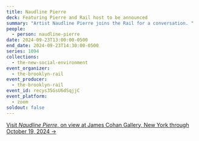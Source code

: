 ```yaml
---
title: Naudline Pierre
deck: Featuring Pierre and Rail host to be announced
summary: "Artist Naudline Pierre joins the Rail for a conversation. "
people:
  - person: naudline-pierre
date: 2024-09-23T13:00:00-0500
end_date: 2024-09-23T14:30:00-0500
series: 1094
collections:
  - the-new-social-environment
event_organizer:
  - the-brooklyn-rail
event_producer:
  - the-brooklyn-rail
event_id: recys35GsU6dSqjjC
event_platform:
  - zoom
soldout: false
---
```

[V﻿isit *Naudline Pierre*, on view at James Cohan Gallery, New York through October 19, 2024 →](https://www.jamescohan.com/exhibitions/naudline-pierre2)